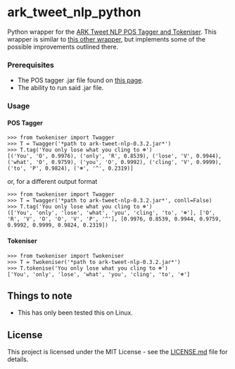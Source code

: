 # ark_tweet_nlp_python

Python wrapper for the [ARK Tweet NLP POS Tagger and Tokeniser](http://www.cs.cmu.edu/~ark/TweetNLP/). This wrapper is similar to [this other wrapper](https://github.com/ianozsvald/ark-tweet-nlp-python), but implements some of the possible improvements outlined there.

### Prerequisites

* The POS tagger .jar file found on [this page](http://www.cs.cmu.edu/~ark/TweetNLP/).
* The ability to run said .jar file.

### Usage

#### POS Tagger
```
>>> from twokeniser import Twagger
>>> T = Twagger('*path to ark-tweet-nlp-0.3.2.jar*')
>>> T.tag('You only lose what you cling to ☸️')
[('You', 'O', 0.9976), ('only', 'R', 0.8539), ('lose', 'V', 0.9944), ('what', 'O', 0.9759), ('you', 'O', 0.9992), ('cling', 'V', 0.9999), ('to', 'P', 0.9824), ('☸️', '^', 0.2319)]
```

or, for a different output format

```
>>> from twokeniser import Twagger
>>> T = Twagger('*path to ark-tweet-nlp-0.3.2.jar*', conll=False)
>>> T.tag('You only lose what you cling to ☸️')
(['You', 'only', 'lose', 'what', 'you', 'cling', 'to', '☸️'], ['O', 'R', 'V', 'O', 'O', 'V', 'P', '^'], [0.9976, 0.8539, 0.9944, 0.9759, 0.9992, 0.9999, 0.9824, 0.2319])
```
#### Tokeniser

```
>>> from twokeniser import Twokeniser
>>> T = Twokeniser('*path to ark-tweet-nlp-0.3.2.jar*')
>>> T.tokenise('You only lose what you cling to ☸️')
['You', 'only', 'lose', 'what', 'you', 'cling', 'to', '☸️']
```

## Things to note

* This has only been tested this on Linux.

## License

This project is licensed under the MIT License - see the [LICENSE.md](LICENSE.md) file for details.

